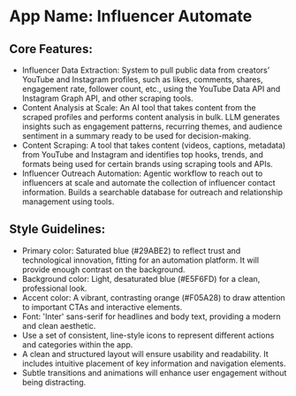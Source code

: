 # **App Name**: Influencer Automate

## Core Features:

- Influencer Data Extraction: System to pull public data from creators’ YouTube and Instagram profiles, such as likes, comments, shares, engagement rate, follower count, etc., using the YouTube Data API and Instagram Graph API, and other scraping tools.
- Content Analysis at Scale: An AI tool that takes content from the scraped profiles and performs content analysis in bulk. LLM generates insights such as engagement patterns, recurring themes, and audience sentiment in a summary ready to be used for decision-making.
- Content Scraping: A tool that takes content (videos, captions, metadata) from YouTube and Instagram and identifies top hooks, trends, and formats being used for certain brands using scraping tools and APIs.
- Influencer Outreach Automation: Agentic workflow to reach out to influencers at scale and automate the collection of influencer contact information. Builds a searchable database for outreach and relationship management using tools.

## Style Guidelines:

- Primary color: Saturated blue (#29ABE2) to reflect trust and technological innovation, fitting for an automation platform. It will provide enough contrast on the background.
- Background color: Light, desaturated blue (#E5F6FD) for a clean, professional look.
- Accent color: A vibrant, contrasting orange (#F05A28) to draw attention to important CTAs and interactive elements.
- Font: 'Inter' sans-serif for headlines and body text, providing a modern and clean aesthetic.
- Use a set of consistent, line-style icons to represent different actions and categories within the app.
- A clean and structured layout will ensure usability and readability. It includes intuitive placement of key information and navigation elements.
- Subtle transitions and animations will enhance user engagement without being distracting.